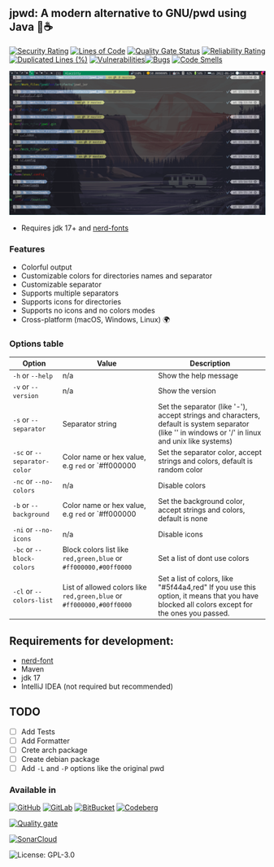 ## jpwd: A modern alternative to GNU/pwd using Java 🥰☕

[![Security Rating](https://sonarcloud.io/api/project_badges/measure?project=Anas-Elgarhy_jpwd&metric=security_rating)](https://sonarcloud.io/summary/new_code?id=Anas-Elgarhy_jpwd)
[![Lines of Code](https://sonarcloud.io/api/project_badges/measure?project=Anas-Elgarhy_jpwd&metric=ncloc)](https://sonarcloud.io/summary/new_code?id=Anas-Elgarhy_jpwd)
[![Quality Gate Status](https://sonarcloud.io/api/project_badges/measure?project=Anas-Elgarhy_jpwd&metric=alert_status)](https://sonarcloud.io/summary/new_code?id=Anas-Elgarhy_jpwd)
[![Reliability Rating](https://sonarcloud.io/api/project_badges/measure?project=Anas-Elgarhy_jpwd&metric=reliability_rating)](https://sonarcloud.io/summary/new_code?id=Anas-Elgarhy_jpwd)
[![Duplicated Lines (%)](https://sonarcloud.io/api/project_badges/measure?project=Anas-Elgarhy_jpwd&metric=duplicated_lines_density)](https://sonarcloud.io/summary/new_code?id=Anas-Elgarhy_jpwd)
[![Vulnerabilities](https://sonarcloud.io/api/project_badges/measure?project=Anas-Elgarhy_jpwd&metric=vulnerabilities)](https://sonarcloud.io/summary/new_code?id=Anas-Elgarhy_jpwd)[![Bugs](https://sonarcloud.io/api/project_badges/measure?project=Anas-Elgarhy_jpwd&metric=bugs)](https://sonarcloud.io/summary/new_code?id=Anas-Elgarhy_jpwd)
[![Code Smells](https://sonarcloud.io/api/project_badges/measure?project=Anas-Elgarhy_jpwd&metric=code_smells)](https://sonarcloud.io/summary/new_code?id=Anas-Elgarhy_jpwd)

![jpwd screenshot](./screenshots/0.0.1.png "jpwd")

- Requires jdk 17+ and [nerd-fonts](https://www.nerdfonts.com)

### Features
- Colorful output
- Customizable colors for directories names and separator
- Customizable separator
- Supports multiple separators
- Supports icons for directories
- Supports no icons and no colors modes
- Cross-platform (macOS, Windows, Linux) 🌍

### Options table
| Option                       | Value                                                                 | Description                                                                                                                                          |
|------------------------------|-----------------------------------------------------------------------|------------------------------------------------------------------------------------------------------------------------------------------------------|
 | `-h` or `--help`             | n/a                                                                   | Show the help message                                                                                                                                |
| `-v` or `--version`          | n/a                                                                   | Show the version                                                                                                                                     |
 | `-s` or `--separator`        | Separator string                                                      | Set the separator (like '-'), accept strings and characters, default is system separator (like '\' in windows or '/' in linux and unix like systems) |
 | `-sc` or `--separator-color` | Color name or hex value, e.g `red` or `#ff000000                      | Set the separator color, accept strings and colors, default is random color                                                                          |
 | `-nc` or `--no-colors`       | n/a                                                                   | Disable colors                                                                                                                                       |
 | `-b` or `--background`       | Color name or hex value, e.g `red` or `#ff000000                      | Set the background color, accept strings and colors, default is none                                                                                 |
 | `-ni` or `--no-icons`        | n/a                                                                   | Disable icons                                                                                                                                        |
 | `-bc` or `--block-colors`    | Block colors list like `red,green,blue` or `#ff000000,#00ff0000`      | Set a list of dont use colors                                                                                                                        |
 | `-cl` or `--colors-list`     | List of allowed colors like `red,green,blue` or `#ff000000,#00ff0000` | Set a list of colors, like "#5f44a4,red" If you use this option, it means that you have blocked all colors except for the ones you passed.           |

## Requirements for development:
- [nerd-font](https://www.nerdfonts.com)
- Maven
- jdk 17
- IntelliJ IDEA (not required but recommended)

## TODO
- [ ] Add Tests
- [ ] Add Formatter
- [ ] Crete arch package
- [ ] Create debian package
- [ ] Add `-L` and `-P` options like the original pwd

### Available in 

[![GitHub](https://img.shields.io/badge/GitHub-Main%20repo-brightgreen?style=for-the-badge&logo=GitHub)](https://github.com/Anas-Elgarhy/jpwd)
[![GitLab](https://img.shields.io/badge/GitLab-Mirror%20repo-brightgreen?style=for-the-badge&logo=GitLab)](https://gitlab.com/java-utils1/jpwd)
[![BitBucket](https://img.shields.io/badge/BitBucket-Mirror%20repo-brightgreen?style=for-the-badge&logo=BitBucket)](https://bitbucket.org/anas_elgarhy/jpwd)
[![Codeberg](https://img.shields.io/badge/Codeberg-Mirror%20repo-brightgreen?style=for-the-badge&logo=Codeberg)](https://codeberg.org/java-utils/jpwd)


[![Quality gate](https://sonarcloud.io/api/project_badges/quality_gate?project=Anas-Elgarhy_jpwd)](https://sonarcloud.io/summary/new_code?id=Anas-Elgarhy_jpwd)


[![SonarCloud](https://sonarcloud.io/images/project_badges/sonarcloud-black.svg)](https://sonarcloud.io/summary/new_code?id=Anas-Elgarhy_jpwd)

![License: GPL-3.0](https://img.shields.io/badge/License-GPL%203.0-blue.svg)